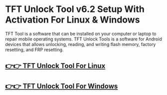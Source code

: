 # TFT Unlock Tool v6.2 Setup With Activation For Linux & Windows




TFT Tool is a software that can be installed on your computer or laptop to repair mobile operating systems. TFT Unlock Tools is a software for Android devices that allows unlocking, reading, and writing flash memory, factory resetting, and FRP resetting. 



## [👉👉 TFT Unlock Tool  For Linux](http://alipc.pro/dl)

## [👉👉 TFT Unlock Tool  For Windows            ](http://alipc.pro/dl)
